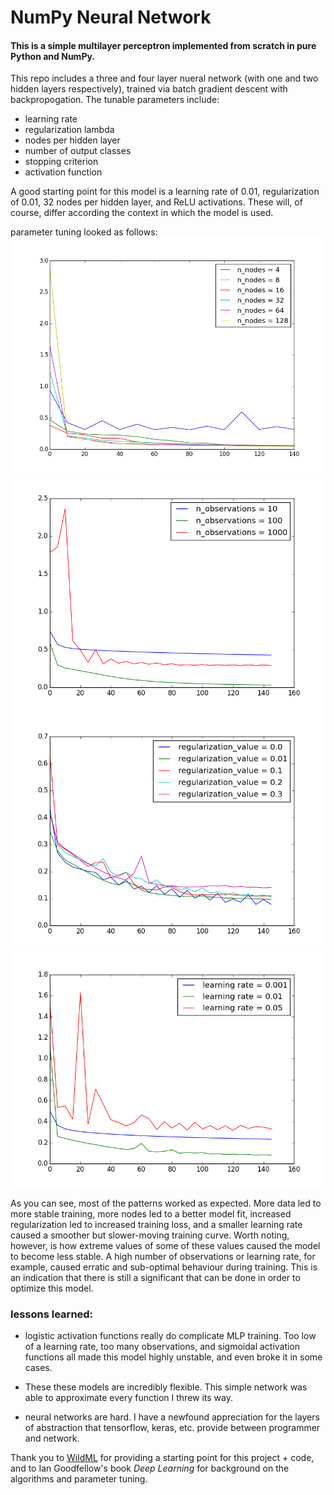 # NumPy Neural Network
#### This is a simple multilayer perceptron implemented from scratch in pure Python and NumPy.

This repo includes a three and four layer nueral network (with one and two hidden layers respectively), trained via batch gradient descent with backpropogation. The tunable parameters include:
* learning rate
* regularization lambda
* nodes per hidden layer
* number of output classes
* stopping criterion
* activation function

A good starting point for this model is a learning rate of 0.01, regularization of 0.01, 32 nodes per hidden layer, and ReLU activations. These will, of course, differ according the context in which the model is used. 

parameter tuning looked as follows:
![inline 50%](images/num_nodes.png)![inline 50%](images/num_observations.png)
![inline 50%](images/regularization.png)![inline 50%](images/learning_rate.png)

As you can see, most of the patterns worked as expected. More data led to more stable training, more nodes led to a better model fit, increased regularization led to increased training loss, and a smaller learning rate caused a smoother but slower-moving training curve. Worth noting, however, is how extreme values of some of these values caused the model to become less stable. A high number of observations or learning rate, for example, caused erratic and sub-optimal behaviour during training. This is an indication that there is still a significant that can be done in order to optimize this model. 

### lessons learned:
* logistic activation functions really do complicate MLP training. Too low of a learning rate, too many observations, and sigmoidal activation functions all made this model highly unstable, and even broke it in some cases.

* These these models  are incredibly flexible. This simple network was able to approximate every function I threw its way.

* neural networks are hard. I have a newfound appreciation for the layers of abstraction that tensorflow, keras, etc. provide between programmer and network.


Thank you to [WildML](http://www.wildml.com/2015/09/implementing-a-neural-network-from-scratch/) for providing a starting point for this project + code, and to Ian Goodfellow's book *Deep Learning* for background on the algorithms and parameter tuning.
